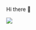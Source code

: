 Hi there 👋

   <a href=""> <img align="center" src="https://github-readme-stats.vercel.app/api?username=bbethell-1&show_icons=true&theme=transparent&line_height=40&hide=css"/> </a>
